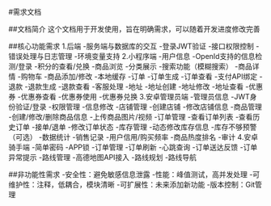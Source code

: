 #需求文档

##文档简介
    这个文档用于开发使用，旨在明确需求，可以随着开发进度修改完善

##核心功能需求
1.后端
    -服务端与数据库的交互
    -登录JWT验证
    -接口权限控制
    -错误处理与日志管理
    -环境变量支持
2.小程序端
    -用户信息
        -OpenId支持的信息检测/登录
        -积分的查看/兑换
    -商品浏览
        -分类展示
        -搜索功能（模糊搜索）
        -商品详情
    -购物车
        -商品添加/修改
        -本地缓存
    -订单
        -订单生成
        -订单查看
        -支付API绑定
    -退款
        -退款生成
        -退款查看
        -客服处理
    -地址
        -地址创建
        -地址修改
        -地址查看
    -优惠券
        -优惠券查看
        -优惠券使用
        -优惠券兑换
3.安卓管理员端
    -管理员信息
        -JWT身份验证/登录
        -权限管理
        -信息修改
    -店铺管理
        -创建店铺
        -修改店铺信息
    -商品管理
        -创建/修改/删除商品信息
        -上传商品图片/视频
    -订单管理
        -查看订单列表
        -查看历史订单
        -接单/退单
        -修改订单状态
    -库存管理
        -动态修改库存信息
        -库存不够预警（可选）
    -数据统计
        -销售记录
        -用户信用/购买频率
        -商品热度排名
        -审计
4.安卓骑手端
    -简单密码
        -APP锁
    -订单管理
        -订单刷新
        -心跳查询
        -订单送达反馈
        -订单异常提示
    -路线管理
        -高德地图API接入
        -路线规划
        -路线导航

##非功能性需求
    -安全性：避免敏感信息泄露
    -性能：峰值测试，高并发处理
    -可维护性：注释，低耦合，模块清晰
    -可扩展性：未来添加新功能
    -版本控制：Git管理